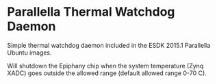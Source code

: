 # Parallella Thermal Watchdog Daemon

Simple thermal watchdog daemon included in the ESDK 2015.1 Parallella Ubuntu
images.  

Will shutdown the Epiphany chip when the system temperature (Zynq XADC) goes
outside the allowed range (default allowed range 0-70 C).  

